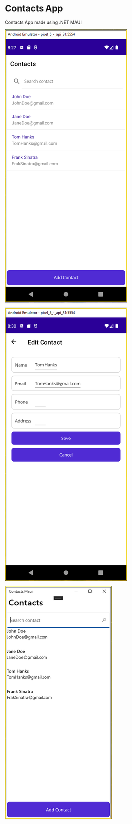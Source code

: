 # Contacts App

Contacts App made using .NET MAUI 

![alt text](https://raw.githubusercontent.com/StanciuMihai/Contacts-App/master/Contacts.Maui/Resources/Images/preview1.png)

![alt text](https://raw.githubusercontent.com/StanciuMihai/Contacts-App/master/Contacts.Maui/Resources/Images/preview2.png)

![alt text](https://raw.githubusercontent.com/StanciuMihai/Contacts-App/master/Contacts.Maui/Resources/Images/preview3.png)
